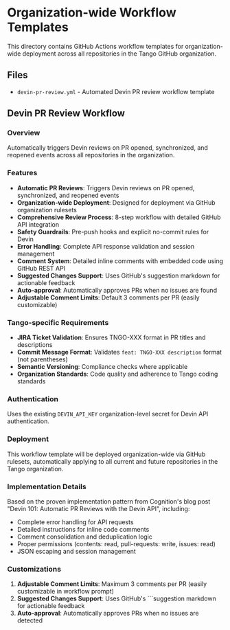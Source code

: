 # Organization-wide Workflow Templates

This directory contains GitHub Actions workflow templates for organization-wide deployment across all repositories in the Tango GitHub organization.

## Files

- `devin-pr-review.yml` - Automated Devin PR review workflow template

## Devin PR Review Workflow

### Overview
Automatically triggers Devin reviews on PR opened, synchronized, and reopened events across all repositories in the organization.

### Features
- **Automatic PR Reviews**: Triggers Devin reviews on PR opened, synchronized, and reopened events
- **Organization-wide Deployment**: Designed for deployment via GitHub organization rulesets
- **Comprehensive Review Process**: 8-step workflow with detailed GitHub API integration
- **Safety Guardrails**: Pre-push hooks and explicit no-commit rules for Devin
- **Error Handling**: Complete API response validation and session management
- **Comment System**: Detailed inline comments with embedded code using GitHub REST API
- **Suggested Changes Support**: Uses GitHub's suggestion markdown for actionable feedback
- **Auto-approval**: Automatically approves PRs when no issues are found
- **Adjustable Comment Limits**: Default 3 comments per PR (easily customizable)

### Tango-specific Requirements
- **JIRA Ticket Validation**: Ensures TNGO-XXX format in PR titles and descriptions
- **Commit Message Format**: Validates `feat: TNGO-XXX description` format (not parentheses)
- **Semantic Versioning**: Compliance checks where applicable
- **Organization Standards**: Code quality and adherence to Tango coding standards

### Authentication
Uses the existing `DEVIN_API_KEY` organization-level secret for Devin API authentication.

### Deployment
This workflow template will be deployed organization-wide via GitHub rulesets, automatically applying to all current and future repositories in the Tango organization.

### Implementation Details
Based on the proven implementation pattern from Cognition's blog post "Devin 101: Automatic PR Reviews with the Devin API", including:
- Complete error handling for API requests
- Detailed instructions for inline code comments
- Comment consolidation and deduplication logic
- Proper permissions (contents: read, pull-requests: write, issues: read)
- JSON escaping and session management

### Customizations
1. **Adjustable Comment Limits**: Maximum 3 comments per PR (easily customizable in workflow prompt)
2. **Suggested Changes Support**: Uses GitHub's ```suggestion markdown for actionable feedback
3. **Auto-approval**: Automatically approves PRs when no issues are detected
